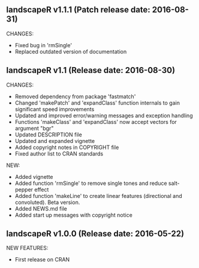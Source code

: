 landscapeR v1.1.1 (Patch release date: 2016-08-31)
-----------------------------------------------
CHANGES:
* Fixed bug in 'rmSingle'
* Replaced outdated version of documentation 


landscapeR v1.1 (Release date: 2016-08-30)
-----------------------------------------------
CHANGES:
* Removed dependency from package 'fastmatch'
* Changed 'makePatch' and 'expandClass' function internals to gain significant speed improvements
* Updated and improved error/warning messages and exception handling
* Functions 'makeClass' and 'expandClass' now accept vectors for argument "bgr"
* Updated DESCRIPTION file
* Updated and expanded vignette 
* Added copyright notes in COPYRIGHT file
* Fixed author list to CRAN standards

NEW:
* Added vignette
* Added function 'rmSingle' to remove single tones and reduce salt-pepper effect
* Added function  'makeLine' to create linear features (directional and convoluted). Beta version.
* Added NEWS.md file
* Added start up messages with copyright notice


landscapeR v1.0.0 (Release date: 2016-05-22)
-----------------------------------------------
NEW FEATURES:
* First release on CRAN
